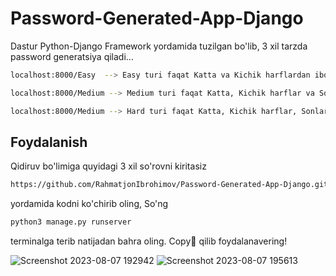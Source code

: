 # Password-Generated-App-Django

Dastur Python-Django Framework yordamida tuzilgan bo'lib, 3 xil tarzda password generatsiya qiladi...

```bash
localhost:8000/Easy  --> Easy turi faqat Katta va Kichik harflardan iborat parol qaytaradi.

localhost:8000/Medium --> Medium turi faqat Katta, Kichik harflar va Sonlardan iborat parol qaytaradi.

localhost:8000/Medium --> Hard turi faqat Katta, Kichik harflar, Sonlardan va Belgilardan iborat parol qaytaradi.
```
## Foydalanish
Qidiruv bo'limiga quyidagi 3 xil so'rovni kiritasiz

```bash
https://github.com/RahmatjonIbrohimov/Password-Generated-App-Django.git
```
yordamida kodni ko'chirib oling, So'ng

```bash
python3 manage.py runserver
```
terminalga terib natijadan bahra oling. Copy🧾 qilib foydalanavering!

![Screenshot 2023-08-07 192942](https://github.com/RahmatjonIbrohimov/Password-Generated-App-Django/assets/128359200/6e5860a4-a050-4c38-9295-7113573053c5)
![Screenshot 2023-08-07 195613](https://github.com/RahmatjonIbrohimov/Password-Generated-App-Django/assets/128359200/494100ea-5000-4ca0-a109-062fc8e99c9e)
